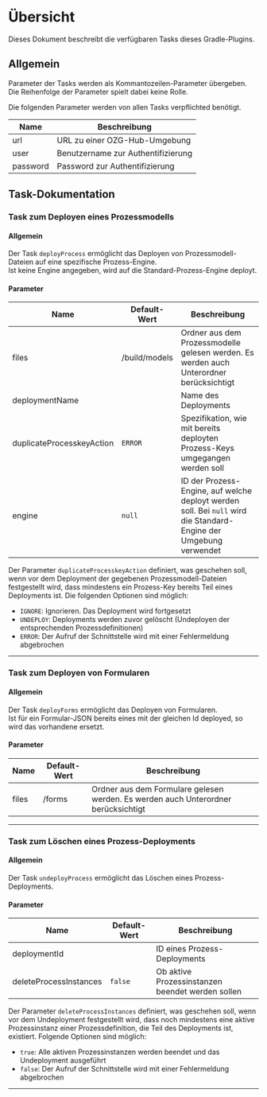 # Übersicht

Dieses Dokument beschreibt die verfügbaren Tasks dieses Gradle-Plugins.

## Allgemein

Parameter der Tasks werden als Kommantozeilen-Parameter übergeben.<br />
Die Reihenfolge der Parameter spielt dabei keine Rolle.

Die folgenden Parameter werden von allen Tasks verpflichted benötigt.

| **Name** | **Beschreibung**                   |
| -------- | ---------------------------------- |
| url      | URL zu einer OZG-Hub-Umgebung      |
| user     | Benutzername zur Authentifizierung |
| password | Password zur Authentifizierung     |

## Task-Dokumentation

### Task zum Deployen eines Prozessmodells

#### Allgemein

Der Task `deployProcess` ermöglicht das Deployen von Prozessmodell-Dateien auf eine spezifische
Prozess-Engine.<br />
Ist keine Engine angegeben, wird auf die Standard-Prozess-Engine deployt.

#### Parameter

| **Name**                  | **Default-Wert** | **Beschreibung**                   |
| ------------------------- | ---------------- | ---------------------------------- |
| files                     | /build/models    | Ordner aus dem Prozessmodelle gelesen werden. Es werden auch Unterordner berücksichtigt |
| deploymentName            |                  | Name des Deployments |
| duplicateProcesskeyAction | `ERROR`          | Spezifikation, wie mit bereits deployten Prozess-Keys umgegangen werden soll |
| engine                    | `null`           | ID der Prozess-Engine, auf welche deployt werden soll. Bei `null` wird die Standard-Engine der Umgebung verwendet |

Der Parameter `duplicateProcesskeyAction` definiert, was geschehen soll, wenn vor dem Deployment der
gegebenen Prozessmodell-Dateien festgestellt wird, dass mindestens ein Prozess-Key bereits Teil
eines Deployments ist. Die folgenden Optionen sind möglich:

- `IGNORE`: Ignorieren. Das Deployment wird fortgesetzt
- `UNDEPLOY`: Deployments werden zuvor gelöscht (Undeployen der entsprechenden Prozessdefinitionen)
- `ERROR`: Der Aufruf der Schnittstelle wird mit einer Fehlermeldung abgebrochen

---------------------------------------------------------------------------------------------------

### Task zum Deployen von Formularen

#### Allgemein

Der Task `deployForms` ermöglicht das Deployen von Formularen.<br />
Ist für ein Formular-JSON bereits eines mit der gleichen Id deployed, so wird das vorhandene
ersetzt.

#### Parameter

| **Name**                   | **Default-Wert** | **Beschreibung**                   |
| -------------------------- | ---------------- | ---------------------------------- |
| files                      | /forms           | Ordner aus dem Formulare gelesen werden. Es werden auch Unterordner berücksichtigt |

---------------------------------------------------------------------------------------------------

### Task zum Löschen eines Prozess-Deployments

#### Allgemein

Der Task `undeployProcess` ermöglicht das Löschen eines Prozess-Deployments.

#### Parameter

| **Name**               | **Default-Wert** | **Beschreibung**             |
| ---------------------- | ---------------- | ---------------------------- |
| deploymentId           |                  | ID eines Prozess-Deployments |
| deleteProcessInstances | `false`          | Ob aktive Prozessinstanzen beendet werden sollen |

Der Parameter `deleteProcessInstances` definiert, was geschehen soll, wenn vor dem Undeployment
festgestellt wird, dass noch mindestens eine aktive Prozessinstanz einer Prozessdefinition, die Teil
des Deployments ist, existiert. Folgende Optionen sind möglich:

- `true`: Alle aktiven Prozessinstanzen werden beendet und das Undeployment ausgeführt
- `false`: Der Aufruf der Schnittstelle wird mit einer Fehlermeldung abgebrochen

---------------------------------------------------------------------------------------------------
